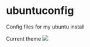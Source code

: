 # ubuntuconfig
Config files for my ubuntu install

Current theme
<img src="http://i.imgur.com/TWDFxvb.png" />
